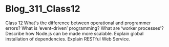 # Blog_311_Class12
Class 12
What's the difference between operational and programmer errors?
What is ‘event-driven’ programming?
What are ‘worker processes’?
Describe how Node.js can be made more scalable.
Explain global installation of dependencies.
Explain RESTful Web Service.
